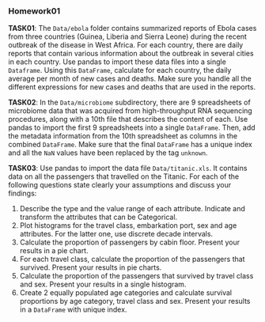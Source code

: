 ### Homework01

**TASK01**: The `Data/ebola` folder contains summarized reports of Ebola cases from three countries (Guinea, Liberia and Sierra Leone) during the recent outbreak of the disease in West Africa. For each country, there are daily reports that contain various information about the outbreak in several cities in each country. Use pandas to import these data files into a single `Dataframe`. Using this `DataFrame`, calculate for each country, the daily average per month of new cases and deaths. Make sure you handle all the different expressions for new cases and deaths that are used in the reports.

**TASK02**: In the `Data/microbiome` subdirectory, there are 9 spreadsheets of microbiome data that was acquired from high-throughput RNA sequencing procedures, along with a 10th file that describes the content of each. Use pandas to import the first 9 spreadsheets into a single `DataFrame`. Then, add the metadata information from the 10th spreadsheet as columns in the combined `DataFrame`. Make sure that the final `DataFrame` has a unique index and all the `NaN` values have been replaced by the tag `unknown`.

**TASK03**: Use pandas to import the data file `Data/titanic.xls`. It contains data on all the passengers that travelled on the Titanic. For each of the following questions state clearly your assumptions and discuss your findings:
1. Describe the type and the value range of each attribute. Indicate and transform the attributes that can be Categorical.
2. Plot histograms for the travel class, embarkation port, sex and age attributes. For the latter one, use discrete decade intervals.
3. Calculate the proportion of passengers by cabin floor. Present your results in a pie chart.
4. For each travel class, calculate the proportion of the passengers that survived. Present your results in pie charts.
5. Calculate the proportion of the passengers that survived by travel class and sex. Present your results in a single histogram.
6. Create 2 equally populated age categories and calculate survival proportions by age category, travel class and sex. Present your results in a `DataFrame` with unique index.
